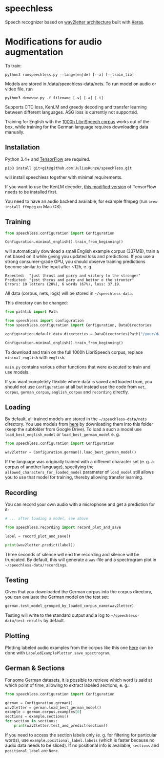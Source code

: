 # speechless
Speech recognizer based on [wav2letter architecture](https://arxiv.org/pdf/1609.03193v2.pdf) built with [Keras](https://keras.io/).

# Modifications for audio augmentation

To train:

    python3 runspeechless.py --lang=[en|de] [--a] [--train_tib]

Models are stored in /data/speechless-data/nets. To run model on audio or video file, run

    python3 demowav.py -f filename [-v] [-a] [-t]


Supports CTC loss, KenLM and greedy decoding and transfer learning between different languages. ASG loss is currently not supported.

Training for English with the [1000h LibriSpeech corpus](http://www.openslr.org/12) works out of the box, 
while training for the German language requires downloading data manually.

## Installation

Python 3.4+ and [TensorFlow](https://www.tensorflow.org/install/) are required.

    pip3 install git+git@github.com:JuliusKunze/speechless.git

will install speechless together with minimal requirements.

If you want to use the KenLM decoder, [this modified version](https://github.com/timediv/tensorflow-with-kenlm) of TensorFlow needs to be installed first.

You need to have an audio backend available, for example ffmpeg (run `brew install ffmpeg` on Mac OS).  

## Training

```python
from speechless.configuration import Configuration

Configuration.minimal_english().train_from_beginning()
```
    
will automatically download a small English example corpus (337MB), 
train a net based on it while giving you updated loss and predictions.
If you use a strong consumer-grade GPU, you should observe training predictions become similar to the input after ~12h, e. g.
```
Expected:  "just thrust and parry and victory to the stronger"
Predicted: "jest thcrus and pary and bettor o the stronter"
Errors: 10 letters (20%), 6 words (67%), loss: 37.19.
```

All data (corpus, nets, logs) will be stored in `~/speechless-data`.

This directory can be changed:
```python
from pathlib import Path

from speechless import configuration
from speechless.configuration import Configuration, DataDirectories

configuration.default_data_directories = DataDirectories(Path("/your/data/path"))

Configuration.minimal_english().train_from_beginning()
```

To download and train on the full 1000h LibriSpeech corpus, replace `mininal_english` with `english`.

`main.py` contains various other functions that were executed to train and use models.

If you want completely flexible where data is saved and loaded from, 
you should not use `Configuration` at all but instead use the code from `net`, `corpus`, `german_corpus`, `english_corpus` and `recording` directly.

## Loading

By default, all trained models are stored in the `~/speechless-data/nets` directory. 
You use models from [here](https://drive.google.com/drive/folders/0B0Azt-a50ylyal9JVDJnbXJJd2c?usp=sharing) by downloading them into this folder (keep the subfolder from Google Drive).
To load a such a model use `load_best_english_model` or `load_best_german_model` e. g.

```python
from speechless.configuration import Configuration

wav2letter = Configuration.german().load_best_german_model()
```

If the language was originally trained with a different character set (e. g. a corpus of another language),
specifying the `allowed_characters_for_loaded_model` parameter of `load_model` still allows you to use that model for training, 
thereby allowing transfer learning. 

## Recording

You can record your own audio with a microphone and get a prediction for it:
```python
# ... after loading a model, see above

from speechless.recording import record_plot_and_save

label = record_plot_and_save()

print(wav2letter.predict(label))
```

Three seconds of silence will end the recording and silence will be truncated.
By default, this will generate a `wav`-file and a spectrogram plot in `~/speechless-data/recordings`.


## Testing

Given that you downloaded the German corpus into the corpus directory, you can evaluate the German model on the test set:

```python
german.test_model_grouped_by_loaded_corpus_name(wav2letter)
```

Testing will write to the standard output and a log to `~/speechless-data/test-results` by default.

## Plotting

Plotting labeled audio examples from the corpus like this one [here](https://docs.google.com/presentation/d/1X30IcB-CzCxnGt780ze0qOrbsRtDrxbWrZ_zQ91TOZQ/edit#slide=id.g1b9173e933_0_15) can be done with `LabeledExamplePlotter.save_spectrogram`.

## German & Sections

For some German datasets, it is possible to retrieve which word is said at which point of time, 
allowing to extract labeled sections, e. g.:

```python
from speechless.configuration import Configuration

german = Configuration.german()
wav2letter = german.load_best_german_model()
example = german.corpus.examples[0]
sections = example.sections()
for section in sections:
    print(wav2letter.test_and_predict(section))
```

If you need to access the section labels only (e. g. for filtering for particular words), 
use `example.positional_label.labels` (which is faster because no audio data needs to be sliced).
If no positional info is available, `sections` and `positional_label` are `None`.